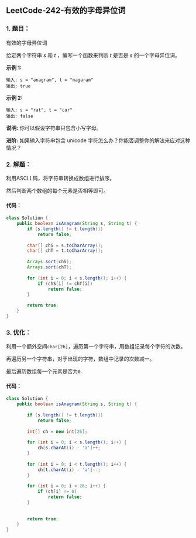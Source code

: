 ## LeetCode-242-有效的字母异位词

### 1. 题目：

有效的字母异位词

给定两个字符串 *s* 和 *t* ，编写一个函数来判断 *t* 是否是 *s* 的一个字母异位词。

**示例 1:**

```
输入: s = "anagram", t = "nagaram"
输出: true
```

**示例 2:**

```
输入: s = "rat", t = "car"
输出: false
```

**说明:**
你可以假设字符串只包含小写字母。

**进阶:**
如果输入字符串包含 unicode 字符怎么办？你能否调整你的解法来应对这种情况？

### 2. 解题：

利用ASCLL码，将字符串转换成数组进行排序。

然后判断两个数组的每个元素是否相等即可。

#### 代码：

```java
class Solution {
    public boolean isAnagram(String s, String t) {
        if (s.length() != t.length())
            return false;
        
        char[] chS = s.toCharArray();
        char[] chT = t.toCharArray();
        
        Arrays.sort(chS);
        Arrays.sort(chT);
        
        for (int i = 0; i < s.length(); i++) {
            if (chS[i] != chT[i])
                return false;
        }
        
        return true;
    }
}
```

### 3. 优化：

利用一个额外空间`char[26]`，遍历第一个字符串，用数组记录每个字符的次数。

再遍历另一个字符串，对于出现的字符，数组中记录的次数减一。

最后遍历数组每一个元素是否为`0`.

#### 代码：

```java
class Solution {
    public boolean isAnagram(String s, String t) {
        
        if (s.length() != t.length())
            return false;
        
        int[] ch = new int[26];
        
        for (int i = 0; i < s.length(); i++) {
            ch[s.charAt(i) - 'a']++;
        }
        
        for (int i = 0; i < t.length(); i++) {
            ch[t.charAt(i) - 'a']--;
        }
        
        for (int i = 0; i < 26; i++) {
            if (ch[i] != 0)
                return false;
        }
        
        
        return true;
    }
}
```

